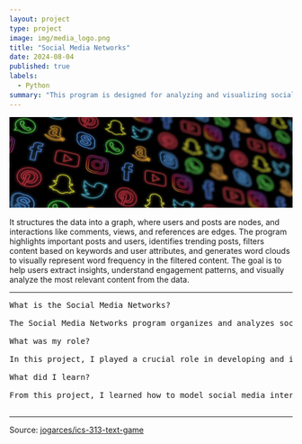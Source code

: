 ```yaml
---
layout: project
type: project
image: img/media_logo.png
title: "Social Media Networks"
date: 2024-08-04
published: true
labels:
  - Python
summary: "This program is designed for analyzing and visualizing social media data, focusing on users, their posts, and interactions."
---
```


<img class="img-fluid" src="../img/media_bg.png">

It structures the data into a graph, where users and posts are nodes, and interactions like comments, views, and references are edges.
The program highlights important posts and users, identifies trending posts, filters content based on keywords and user attributes, and generates word clouds to visually represent word frequency in the filtered content. The goal is to help users extract insights, understand engagement patterns, and visually analyze the most relevant content from the data.
<hr>

<pre>
What is the Social Media Networks?

The Social Media Networks program organizes and analyzes social media data by constructing a graph to model relationships between users and posts. It starts by building a graph structure where nodes represent users and posts, and edges depict interactions like authorship, commenting, and viewing. The graph is enhanced by adding relationships between posts that quote or refer to each other. It then identifies important posts based on view counts, notable users based on engagement metrics, and trending posts by combining comments and views into a score. Filtered posts are analyzed to generate a word cloud that visually represents word frequency based on specific criteria. The final results include a summary of the top posts, interesting users, and trending content, providing insights into the most significant interactions and trends in the data.

What was my role?

In this project, I played a crucial role in developing and implementing a system for analyzing and visualizing social media data. I started by creating a graph structure to model relationships between users and posts, with nodes representing users and posts and edges illustrating interactions like authorship, commenting, and viewing. I enhanced the graph by adding edges to capture quoting and referring interactions between posts. My analyses identified important posts based on view counts, notable users through engagement metrics, and trending posts by combining comments and views into a score. I also filtered posts according to specific criteria and generated a word cloud to visually represent word frequency. Finally, I summarized key insights, presenting the top posts, interesting users, and trending content to provide a comprehensive overview of the data. 

What did I learn?

From this project, I learned how to model social media interactions by creating a graph structure that represents relationships between users and posts, including interactions like authorship, commenting, and viewing. I discovered how to enhance the graph by adding edges to capture complex relationships between posts, such as quoting and referring. I gained experience in performing data analysis to identify key posts, notable users, and trending content by examining metrics such as view counts, engagement, and a combined score of comments and views. I also learned to filter and process data based on specific criteria, such as keywords and user attributes, and to generate visual representations like word clouds to illustrate word frequency. The project taught me how to use data visualization techniques to summarize and present key insights, making it easier to understand trends and significant content. 

</pre>

<hr>

Source: <a href="https://docs.google.com/document/d/17uw6wwVQyCtrL5pd-RPUlZp86b5CDznk7jZeqLHPEas/edit?usp=sharing"><i class="large github icon "></i>jogarces/ics-313-text-game</a>
